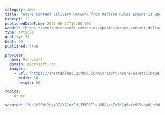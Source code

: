 ```yaml
---
category: news
title: "Azure Content Delivery Network from Verizon Rules Engine is upgrading to V4"
excerpt: ""
publishedDateTime: 2020-05-27T16:00:10Z
webUrl: "https://azure.microsoft.com/en-us/updates/azure-content-delivery-network-from-verizon-rules-engine-is-upgrading-to-v4/"
type: article
quality: 75
heat: 75
published: true

provider:
  name: Microsoft
  domain: microsoft.com
  images:
    - url: "https://smartableai.github.io/microsoft-azure/assets/images/organizations/microsoft.com-50x50.jpg"
      width: 50
      height: 50

topics:
  - Azure

secured: "PvnCxISW+2pzyDZ/Y2CezEHjJ359RTlvU6BF/eaZvId1g9oYv9FSvppOLnKuReBjR/CP6gidehUzW8UQKVrg7tXBpEhcVrCMH5TIcmbv0FHXww00xrp+MlzQODz1c2+jok4qhVVkMzazDHaWtW7RH9qGzHOi1cEKUO/B+FKjN2U8Chx/C02grNtrbbZwPbJQ7UT9LIOH272WKHvTpLh4iBK19MxYrEXI/563LScQ8vhvtEyOgW8nXTaHtCm6YpA+OrVlz8JfeLmAWrim3/m9lNArRIGnnUjvSwApOz411ofLvSfCT4MnTrvQRkaeVofoR3fzdaJGRP9G0qht9IqvXw==;phZB0fjM8OQ7UQ4pxMTYng=="
---
```


